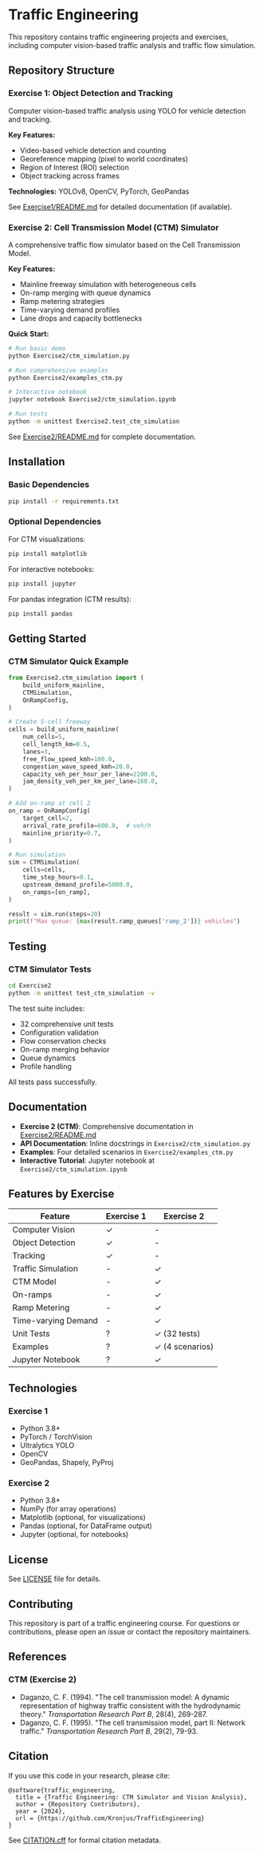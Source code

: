 # Traffic Engineering

This repository contains traffic engineering projects and exercises, including computer vision-based traffic analysis and traffic flow simulation.

## Repository Structure

### Exercise 1: Object Detection and Tracking
Computer vision-based traffic analysis using YOLO for vehicle detection and tracking.

**Key Features:**
- Video-based vehicle detection and counting
- Georeference mapping (pixel to world coordinates)
- Region of Interest (ROI) selection
- Object tracking across frames

**Technologies:** YOLOv8, OpenCV, PyTorch, GeoPandas

See [Exercise1/README.md](Exercise1/README.md) for detailed documentation (if available).

### Exercise 2: Cell Transmission Model (CTM) Simulator
A comprehensive traffic flow simulator based on the Cell Transmission Model.

**Key Features:**
- Mainline freeway simulation with heterogeneous cells
- On-ramp merging with queue dynamics
- Ramp metering strategies
- Time-varying demand profiles
- Lane drops and capacity bottlenecks

**Quick Start:**
```bash
# Run basic demo
python Exercise2/ctm_simulation.py

# Run comprehensive examples
python Exercise2/examples_ctm.py

# Interactive notebook
jupyter notebook Exercise2/ctm_simulation.ipynb

# Run tests
python -m unittest Exercise2.test_ctm_simulation
```

See [Exercise2/README.md](Exercise2/README.md) for complete documentation.

## Installation

### Basic Dependencies
```bash
pip install -r requirements.txt
```

### Optional Dependencies

For CTM visualizations:
```bash
pip install matplotlib
```

For interactive notebooks:
```bash
pip install jupyter
```

For pandas integration (CTM results):
```bash
pip install pandas
```

## Getting Started

### CTM Simulator Quick Example

```python
from Exercise2.ctm_simulation import (
    build_uniform_mainline,
    CTMSimulation,
    OnRampConfig,
)

# Create 5-cell freeway
cells = build_uniform_mainline(
    num_cells=5,
    cell_length_km=0.5,
    lanes=3,
    free_flow_speed_kmh=100.0,
    congestion_wave_speed_kmh=20.0,
    capacity_veh_per_hour_per_lane=2200.0,
    jam_density_veh_per_km_per_lane=160.0,
)

# Add on-ramp at cell 2
on_ramp = OnRampConfig(
    target_cell=2,
    arrival_rate_profile=600.0,  # veh/h
    mainline_priority=0.7,
)

# Run simulation
sim = CTMSimulation(
    cells=cells,
    time_step_hours=0.1,
    upstream_demand_profile=5000.0,
    on_ramps=[on_ramp],
)

result = sim.run(steps=20)
print(f"Max queue: {max(result.ramp_queues['ramp_2'])} vehicles")
```

## Testing

### CTM Simulator Tests
```bash
cd Exercise2
python -m unittest test_ctm_simulation -v
```

The test suite includes:
- 32 comprehensive unit tests
- Configuration validation
- Flow conservation checks
- On-ramp merging behavior
- Queue dynamics
- Profile handling

All tests pass successfully.

## Documentation

- **Exercise 2 (CTM)**: Comprehensive documentation in [Exercise2/README.md](Exercise2/README.md)
- **API Documentation**: Inline docstrings in `Exercise2/ctm_simulation.py`
- **Examples**: Four detailed scenarios in `Exercise2/examples_ctm.py`
- **Interactive Tutorial**: Jupyter notebook at `Exercise2/ctm_simulation.ipynb`

## Features by Exercise

| Feature | Exercise 1 | Exercise 2 |
|---------|-----------|-----------|
| Computer Vision | ✓ | - |
| Object Detection | ✓ | - |
| Tracking | ✓ | - |
| Traffic Simulation | - | ✓ |
| CTM Model | - | ✓ |
| On-ramps | - | ✓ |
| Ramp Metering | - | ✓ |
| Time-varying Demand | - | ✓ |
| Unit Tests | ? | ✓ (32 tests) |
| Examples | ? | ✓ (4 scenarios) |
| Jupyter Notebook | ? | ✓ |

## Technologies

### Exercise 1
- Python 3.8+
- PyTorch / TorchVision
- Ultralytics YOLO
- OpenCV
- GeoPandas, Shapely, PyProj

### Exercise 2
- Python 3.8+
- NumPy (for array operations)
- Matplotlib (optional, for visualizations)
- Pandas (optional, for DataFrame output)
- Jupyter (optional, for notebooks)

## License

See [LICENSE](LICENSE) file for details.

## Contributing

This repository is part of a traffic engineering course. For questions or contributions, please open an issue or contact the repository maintainers.

## References

### CTM (Exercise 2)
- Daganzo, C. F. (1994). "The cell transmission model: A dynamic representation of highway traffic consistent with the hydrodynamic theory." *Transportation Research Part B*, 28(4), 269-287.
- Daganzo, C. F. (1995). "The cell transmission model, part II: Network traffic." *Transportation Research Part B*, 29(2), 79-93.

## Citation

If you use this code in your research, please cite:

```
@software{traffic_engineering,
  title = {Traffic Engineering: CTM Simulator and Vision Analysis},
  author = {Repository Contributors},
  year = {2024},
  url = {https://github.com/Kronjus/TrafficEngineering}
}
```

See [CITATION.cff](CITATION.cff) for formal citation metadata.
